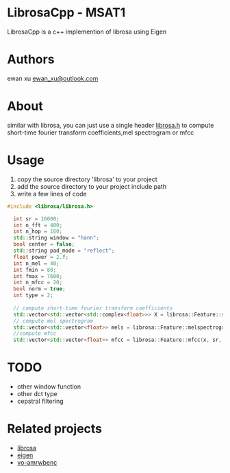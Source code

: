 # LibrosaCpp - MSAT1

LibrosaCpp is a c++ implemention of librosa using Eigen

# Authors
ewan xu <ewan_xu@outlook.com>

# About
similar with librosa, you can just use a single header [librosa.h](https://github.com/ewan-xu/LibrosaCpp/blob/main/librosa/librosa.h) to compute short-time fourier transform coefficients,mel spectrogram or mfcc

# Usage
1. copy the source directory 'librosa' to your project
2. add the source directory to your project include path
3. write a few lines of code

```cpp
#include <librosa/librosa.h>
```
```cpp
  int sr = 16000;
  int n_fft = 400;
  int n_hop = 160;
  std::string window = "hann";
  bool center = false;
  std::string pad_mode = "reflect";
  float power = 2.f;
  int n_mel = 40;
  int fmin = 80;
  int fmax = 7600;
  int n_mfcc = 20;
  bool norm = true;
  int type = 2;
  
  // compute short-time fourier transform coefficients
  std::vector<std::vector<std::complex<float>>> X = librosa::Feature::stft(x, n_fft, n_hop, window, center, pad_mode);
  // compute mel spectrogram
  std::vector<std::vector<float>> mels = librosa::Feature::melspectrogram(x, sr, n_fft, n_hop, window, center, pad_mode, power,n_mel, fmin, fmax);
  //compute mfcc
  std::vector<std::vector<float>> mfcc = librosa::Feature::mfcc(x, sr, n_fft, n_hop, window, center, pad_mode, power, n_mel, fmin, fmax, n_mfcc, norm, type);
```

# TODO
- other window function
- other dct type
- cepstral filtering

# Related projects
- [librosa](https://github.com/librosa/librosa)
- [eigen](https://gitlab.com/libeigen/eigen)
- [vo-amrwbenc](https://github.com/mstorsjo/vo-amrwbenc/blob/master/wavreader.h)
